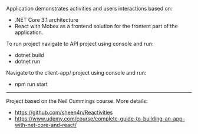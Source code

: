 Application demonstrates activities and users interactions based on:

- .NET Core 3.1 architecture
- React with Mobex as a frontend solution for the frontent part of the application.

To run project navigate to API project using console and run:

- dotnet build
- dotnet run

Navigate to the client-app/ project using console and run:

- npm run start

---

Project based on the Neil Cummings course.
More details:
- https://github.com/sheen4n/Reactivities
- https://www.udemy.com/course/complete-guide-to-building-an-app-with-net-core-and-react/
